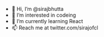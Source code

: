 - 👋 Hi, I’m @sirajbhutta
- 👀 I’m interested in codeing 
- 🌱 I’m currently learning React
- 📫 Reach me at twitter.com/sirajofcl

<!---
sirajbhutta/sirajbhutta is a ✨ special ✨ repository because its `README.md` (this file) appears on your GitHub profile.
You can click the Preview link to take a look at your changes.
--->
